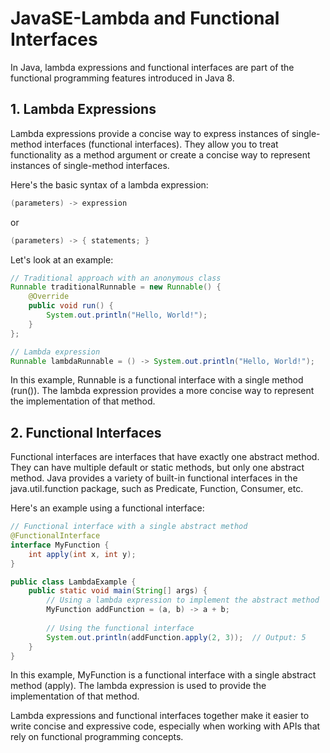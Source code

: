 # JavaSE-Lambda and Functional Interfaces

In Java, lambda expressions and functional interfaces are part of the functional programming features introduced in Java 8.

## 1. Lambda Expressions
Lambda expressions provide a concise way to express instances of single-method interfaces (functional interfaces). They allow you to treat functionality as a method argument or create a concise way to represent instances of single-method interfaces.

Here's the basic syntax of a lambda expression:

```java
(parameters) -> expression
```
or

```java
(parameters) -> { statements; }
```

Let's look at an example:

```java
// Traditional approach with an anonymous class
Runnable traditionalRunnable = new Runnable() {
    @Override
    public void run() {
        System.out.println("Hello, World!");
    }
};

// Lambda expression
Runnable lambdaRunnable = () -> System.out.println("Hello, World!");
```

In this example, Runnable is a functional interface with a single method (run()). The lambda expression provides a more concise way to represent the implementation of that method.

## 2. Functional Interfaces
Functional interfaces are interfaces that have exactly one abstract method. They can have multiple default or static methods, but only one abstract method. Java provides a variety of built-in functional interfaces in the java.util.function package, such as Predicate, Function, Consumer, etc.

Here's an example using a functional interface:

```java
// Functional interface with a single abstract method
@FunctionalInterface
interface MyFunction {
    int apply(int x, int y);
}

public class LambdaExample {
    public static void main(String[] args) {
        // Using a lambda expression to implement the abstract method
        MyFunction addFunction = (a, b) -> a + b;
        
        // Using the functional interface
        System.out.println(addFunction.apply(2, 3));  // Output: 5
    }
}
```

In this example, MyFunction is a functional interface with a single abstract method (apply). The lambda expression is used to provide the implementation of that method.

Lambda expressions and functional interfaces together make it easier to write concise and expressive code, especially when working with APIs that rely on functional programming concepts.



